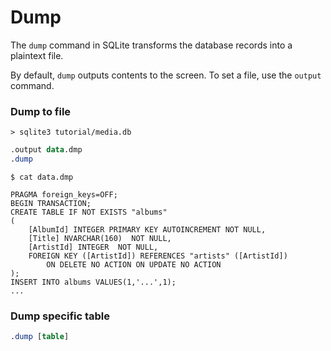 # Dump

The `dump` command in SQLite transforms the database records into a plaintext file.

By default, `dump` outputs contents to the screen. To set a file, use the `output` command.

### Dump to file
`> sqlite3 tutorial/media.db`
```sql
.output data.dmp
.dump
```
```shell
$ cat data.dmp

PRAGMA foreign_keys=OFF;
BEGIN TRANSACTION;
CREATE TABLE IF NOT EXISTS "albums"
(
    [AlbumId] INTEGER PRIMARY KEY AUTOINCREMENT NOT NULL,
    [Title] NVARCHAR(160)  NOT NULL,
    [ArtistId] INTEGER  NOT NULL,
    FOREIGN KEY ([ArtistId]) REFERENCES "artists" ([ArtistId]) 
		ON DELETE NO ACTION ON UPDATE NO ACTION
);
INSERT INTO albums VALUES(1,'...',1);
...
```

### Dump specific table
```sql
.dump [table]
```

